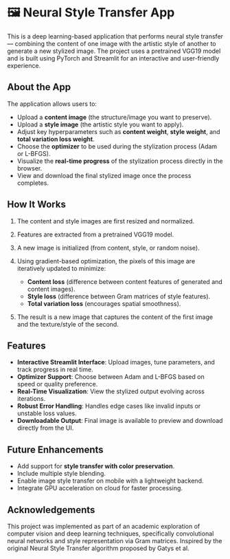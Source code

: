 # 🖼️ Neural Style Transfer App

This is a deep learning-based application that performs neural style transfer — combining the content of one image with the artistic style of another to generate a new stylized image. The project uses a pretrained VGG19 model and is built using PyTorch and Streamlit for an interactive and user-friendly experience.

## About the App

The application allows users to:

* Upload a **content image** (the structure/image you want to preserve).
* Upload a **style image** (the artistic style you want to apply).
* Adjust key hyperparameters such as **content weight**, **style weight**, and **total variation loss weight**.
* Choose the **optimizer** to be used during the stylization process (Adam or L-BFGS).
* Visualize the **real-time progress** of the stylization process directly in the browser.
* View and download the final stylized image once the process completes.

## How It Works

1. The content and style images are first resized and normalized.
2. Features are extracted from a pretrained VGG19 model.
3. A new image is initialized (from content, style, or random noise).
4. Using gradient-based optimization, the pixels of this image are iteratively updated to minimize:

   * **Content loss** (difference between content features of generated and content images).
   * **Style loss** (difference between Gram matrices of style features).
   * **Total variation loss** (encourages spatial smoothness).
5. The result is a new image that captures the content of the first image and the texture/style of the second.

## Features

* **Interactive Streamlit Interface**: Upload images, tune parameters, and track progress in real time.
* **Optimizer Support**: Choose between Adam and L-BFGS based on speed or quality preference.
* **Real-Time Visualization**: View the stylized output evolving across iterations.
* **Robust Error Handling**: Handles edge cases like invalid inputs or unstable loss values.
* **Downloadable Output**: Final image is available to preview and download directly from the UI.

## Future Enhancements

* Add support for **style transfer with color preservation**.
* Include multiple style blending.
* Enable image style transfer on mobile with a lightweight backend.
* Integrate GPU acceleration on cloud for faster processing.

## Acknowledgements

This project was implemented as part of an academic exploration of computer vision and deep learning techniques, specifically convolutional neural networks and style representation via Gram matrices. Inspired by the original Neural Style Transfer algorithm proposed by Gatys et al.

